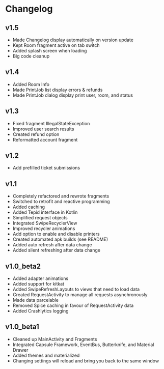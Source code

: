 # Changelog

## v1.5
* Made Changelog display automatically on version update
* Kept Room fragment active on tab switch
* Added splash screen when loading
* Big code cleanup

## v1.4
* Added Room Info
* Made PrintJob list display errors & refunds
* Made PrintJob dialog display print user, room, and status

## v1.3
* Fixed fragment IllegalStateException
* Improved user search results
* Created refund option
* Reformatted account fragment

## v1.2
* Add prefilled ticket submissions

## v1.1
* Completely refactored and rewrote fragments
* Switched to retrofit and reactive programming
* Added caching
* Added Tepid interface in Kotlin
* Simplified request objects
* Integrated SwipeRecyclerView
* Improved recycler animations
* Add option to enable and disable printers
* Created automated apk builds (see README)
* Added auto refresh after data change
* Added silent refreshing after data change

## v1.0_beta2
* Added adapter animations
* Added support for kitkat
* Added SwipeRefreshLayouts to views that need to load data
* Created RequestActivity to manage all requests asynchronously
* Made data parcelable
* Removed Spice caching in favour of RequestActivity data
* Added Crashlytics logging

## v1.0_beta1
* Cleaned up MainActivity and Fragments
* Integrated Capsule Framework, EventBus, Butterknife, and Material Drawer
* Added themes and materialized
* Changing settings will reload and bring you back to the same window
